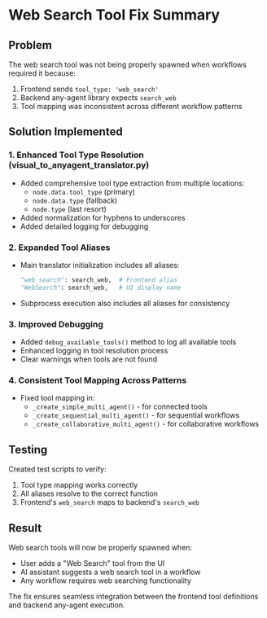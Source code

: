 # Web Search Tool Fix Summary

## Problem
The web search tool was not being properly spawned when workflows required it because:
1. Frontend sends `tool_type: 'web_search'`
2. Backend any-agent library expects `search_web`
3. Tool mapping was inconsistent across different workflow patterns

## Solution Implemented

### 1. **Enhanced Tool Type Resolution** (visual_to_anyagent_translator.py)
- Added comprehensive tool type extraction from multiple locations:
  - `node.data.tool_type` (primary)
  - `node.data.type` (fallback)
  - `node.type` (last resort)
- Added normalization for hyphens to underscores
- Added detailed logging for debugging

### 2. **Expanded Tool Aliases**
- Main translator initialization includes all aliases:
  ```python
  "web_search": search_web,  # Frontend alias
  "WebSearch": search_web,   # UI display name
  ```
- Subprocess execution also includes all aliases for consistency

### 3. **Improved Debugging**
- Added `debug_available_tools()` method to log all available tools
- Enhanced logging in tool resolution process
- Clear warnings when tools are not found

### 4. **Consistent Tool Mapping Across Patterns**
- Fixed tool mapping in:
  - `_create_simple_multi_agent()` - for connected tools
  - `_create_sequential_multi_agent()` - for sequential workflows
  - `_create_collaborative_multi_agent()` - for collaborative workflows

## Testing
Created test scripts to verify:
1. Tool type mapping works correctly
2. All aliases resolve to the correct function
3. Frontend's `web_search` maps to backend's `search_web`

## Result
Web search tools will now be properly spawned when:
- User adds a "Web Search" tool from the UI
- AI assistant suggests a web search tool in a workflow
- Any workflow requires web searching functionality

The fix ensures seamless integration between the frontend tool definitions and backend any-agent execution.